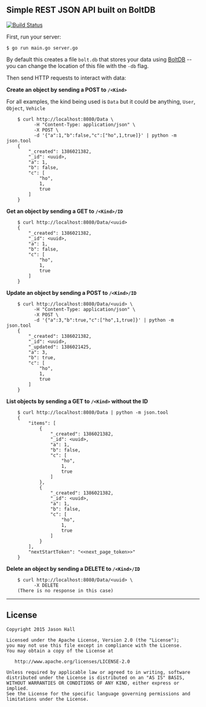 Simple REST JSON API built on BoltDB
-----

[![Build Status](https://travis-ci.org/ImJasonH/simply-put.svg)](https://travis-ci.org/ImJasonH/simply-put)

First, run your server:

```
$ go run main.go server.go
```

By default this creates a file `bolt.db` that stores your data using [BoltDB](https://github.com/boltdb/bolt) -- you can change the location of this file with the `-db` flag.

Then send HTTP requests to interact with data:

**Create an object by sending a POST to `/<Kind>`**

For all examples, the kind being used is `Data` but it could be anything, `User`, `Object`, `Vehicle`

        $ curl http://localhost:8080/Data \
              -H "Content-Type: application/json" \
              -X POST \
              -d '{"a":1,"b":false,"c":["ho",1,true]}' | python -m json.tool
        {
            "_created": 1386021382,
            "_id": <uuid>,
            "a": 1,
            "b": false,
            "c": [
                "ho",
                1,
                true
            ]
        }

**Get an object by sending a GET to `/<Kind>/ID`**

        $ curl http://localhost:8080/Data/<uuid>
        {
            "_created": 1386021382,
            "_id": <uuid>,
            "a": 1,
            "b": false,
            "c": [
                "ho",
                1,
                true
            ]
        }

**Update an object by sending a POST to `/<Kind>/ID`**

        $ curl http://localhost:8080/Data/<uuid> \
              -H "Content-Type: application/json" \
              -X POST \
              -d '{"a":3,"b":true,"c":["ho",1,true]}' | python -m json.tool
        {
            "_created": 1386021382,
            "_id": <uuid>,
            "_updated": 1386021425,
            "a": 3,
            "b": true,
            "c": [
                "ho",
                1,
                true
            ]
        }

**List objects by sending a GET to `/<Kind>` without the ID**

        $ curl http://localhost:8080/Data | python -m json.tool
        {
            "items": [
                {
                    "_created": 1386021382,
                    "_id": <uuid>,
                    "a": 1,
                    "b": false,
                    "c": [
                        "ho",
                        1,
                        true
                    ]
                },
                {
                    "_created": 1386021382,
                    "_id": <uuid>,
                    "a": 1,
                    "b": false,
                    "c": [
                        "ho",
                        1,
                        true
                    ]
                }
            ],
            "nextStartToken": "<<next_page_token>>"
        }


**Delete an object by sending a DELETE to `/<Kind>/ID`**

        $ curl http://localhost:8080/Data/<uuid> \
              -X DELETE
        (There is no response in this case)


----------

License
-----

    Copyright 2015 Jason Hall

    Licensed under the Apache License, Version 2.0 (the "License");
    you may not use this file except in compliance with the License.
    You may obtain a copy of the License at

       http://www.apache.org/licenses/LICENSE-2.0

    Unless required by applicable law or agreed to in writing, software
    distributed under the License is distributed on an "AS IS" BASIS,
    WITHOUT WARRANTIES OR CONDITIONS OF ANY KIND, either express or implied.
    See the License for the specific language governing permissions and
    limitations under the License.
